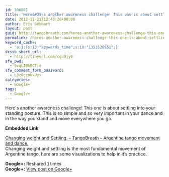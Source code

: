 ```yaml
---
id: 306081
title: 'Here&#39;s another awareness challenge! This one is about settling into your standing&#8230;'
date: 2012-11-21T12:48:26+00:00
author: Eric Gebhart
layout: post
guid: http://tangobreath.com/heres-another-awareness-challenge-this-one-is-about-settling-into-your-standing/
permalink: /heres-another-awareness-challenge-this-one-is-about-settling-into-your-standing/
keyword_cache:
  - 'a:1:{s:13:"keywords_time";s:10:"1353520951";}'
dcssb_short_url:
  - http://tinyurl.com/cgu9jy8
sfw_pwd:
  - 9vqLIBhRCTje
sfw_comment_form_password:
  - L3z0cznkvUys
categories:
  - Google+
tags:
  - Google+
---
```

Here's another awareness challenge! This one is about settling into your standing posture. This is so simple and so very important in your dance and in the way you stand and move everywhere you go.

<p style='clear:both;'>
  <p style='margin-bottom:5px;'>
    <strong>Embedded Link</strong>
  </p>
  
  <p>
    <a href='http://tangobreath.com/changing-weight-and-settling/'>Changing weight and Settling. &#8211; TangoBreath &#8211; Argentine tango movement and dance.</a><br /> Changing weight and settling is the most fundamental movement of Argentine tango, here are some visualizations to help in it&#8217;s practice.
  </p>
  
  <p style='clear:both;'>
    <strong>Google+:</strong> Reshared <a href='https://plus.google.com/113145648275577627533/posts/RzWLC8mkV43' target='_new'>1</a> times<br /> <strong>Google+:</strong> <a href='https://plus.google.com/113145648275577627533/posts/RzWLC8mkV43' target='_new'>View post on Google+</a>
  </p>